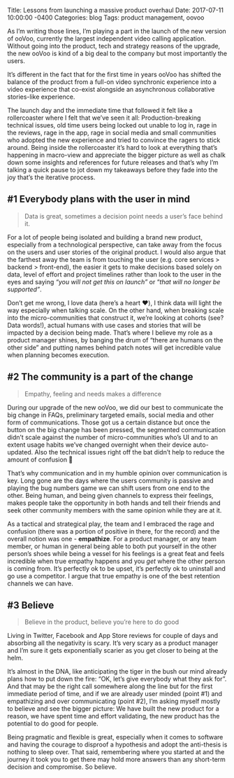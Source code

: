Title:  Lessons from launching a massive product overhaul
Date:   2017-07-11 10:00:00 -0400
Categories: blog
Tags: product management, oovoo

As I’m writing those lines, I’m playing a part in the launch of the new version of ooVoo, currently the largest independent video calling application. Without going into the product, tech and strategy reasons of the upgrade, the new ooVoo is kind of a big deal to the company but most importantly the users.

It’s different in the fact that for the first time in years ooVoo has shifted the balance of the product from a full-on video synchronic experience into a video experience that co-exist alongside an asynchronous collaborative stories-like experience.

The launch day and the immediate time that followed it felt like a rollercoaster where I felt that we’ve seen it all: Production-breaking technical issues, old time users being locked out unable to log in, rage in the reviews, rage in the app, rage in social media and small communities who adopted the new experience and tried to convince the ragers to stick around. Being inside the rollercoaster it’s hard to look at everything that’s happening in macro-view and appreciate the bigger picture as well as chalk down some insights and references for future releases and that’s why I’m talking a quick pause to jot down my takeaways before they fade into the joy that’s the iterative process.

## #1 Everybody plans with the user in mind
> Data is great, sometimes a decision point needs a user’s face behind it.

For a lot of people being isolated and building a brand new product, especially from a technological perspective, can take away from the focus on the users and user stories of the original product. I would also argue that the farthest away the team is from touching the user (e.g. core services > backend > front-end), the easier it gets to make decisions based solely on data, level of effort and project timelines rather than look to the user in the eyes and saying *“you will not get this on launch”* or “*that will no longer be supported”*.

Don’t get me wrong, I love data (here’s a heart ❤️), I think data will light the way especially when talking scale. On the other hand, when breaking scale into the micro-communities that construct it, we’re looking at cohorts (see? Data words!), actual humans with use cases and stories that will be impacted by a decision being made. That’s where I believe my role as a product manager shines, by banging the drum of “there are humans on the other side” and putting names behind patch notes will get incredible value when planning becomes execution.

## #2 The community is a part of the change
> Empathy, feeling and needs makes a difference

During our upgrade of the new ooVoo, we did our best to communicate the big change in FAQs, preliminary targeted emails, social media and other form of communications. Those got us a certain distance but once the button on the big change has been pressed, the segmented communication didn’t scale against the number of micro-communities who’s UI and to an extent usage habits we’ve changed overnight when their device auto-updated. Also the technical issues right off the bat didn’t help to reduce the amount of confusion 🙈

That’s why communication and in my humble opinion over communication is key. Long gone are the days where the users community is passive and playing the bug numbers game we can shift users from one end to the other. Being human, and being given channels to express their feelings, makes people take the opportunity in both hands and tell their friends and seek other community members with the same opinion while they are at it.

As a tactical and strategical play, the team and I embraced the rage and confusion (there was a portion of positive in there, for the record) and the overall notion was one - **empathize**. For a product manager, or any team member, or human in general being able to both put yourself in the other person’s shoes while being a vessel for his feelings is a great feat and feels incredible when true empathy happens and you *get* where the other person is coming from. It’s perfectly ok to be upset, it’s perfectly ok to uninstall and go use a competitor. I argue that true empathy is one of the best retention channels we can have.

## #3 Believe
> Believe in the product, believe you’re here to do good

Living in Twitter, Facebook and App Store reviews for couple of days and absorbing all the negativity is scary. It’s very scary as a product manager and I’m sure it gets exponentially scarier as you get closer to being at the helm.

It’s almost in the DNA, like anticipating the tiger in the bush our mind already plans how to put down the fire: “OK, let’s give everybody what they ask for”. And that may be the right call somewhere along the line but for the first immediate period of time, and if we are already user minded (point #1) and empathizing and over communicating (point #2), I’m asking myself mostly to believe and see the bigger picture: We have built the new product for a reason, we have spent time and effort validating, the new product has the potential to do good for people.

Being pragmatic and flexible is great, especially when it comes to software and having the courage to disproof a hypothesis and adopt the anti-thesis is nothing to sleep over. That said, remembering where you started at and the journey it took you to get there may hold more answers than any short-term decision and compromise. So believe.
